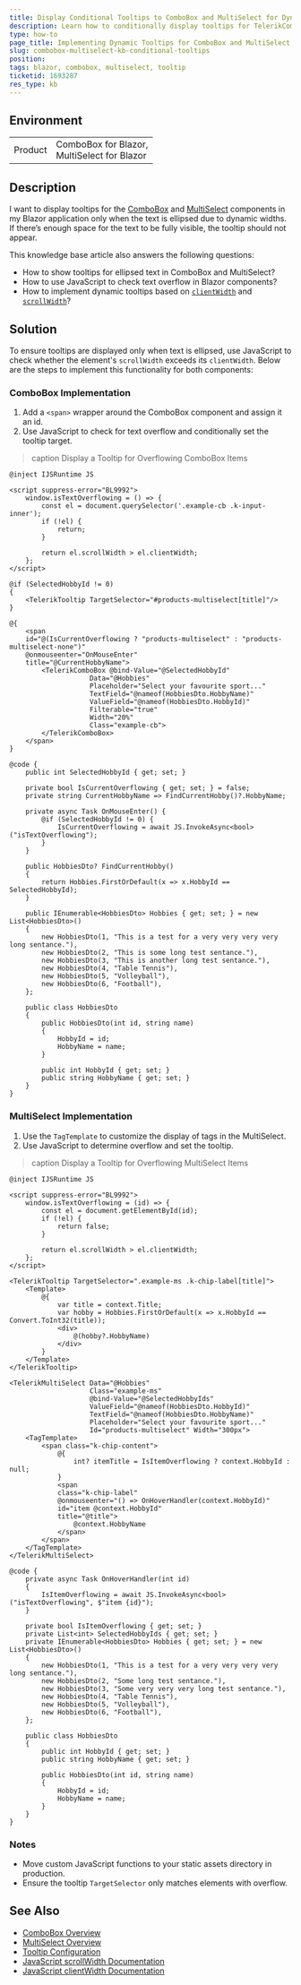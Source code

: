 ```yaml
---
title: Display Conditional Tooltips to ComboBox and MultiSelect for Dynamic Widths
description: Learn how to conditionally display tooltips for TelerikComboBox and TelerikMultiSelect components based on dynamic text overflow.
type: how-to
page_title: Implementing Dynamic Tooltips for ComboBox and MultiSelect in Blazor
slug: combobox-multiselect-kb-conditional-tooltips
position:
tags: blazor, combobox, multiselect, tooltip
ticketid: 1693287
res_type: kb
---
```


## Environment

<table>
    <tbody>
        <tr>
            <td> Product </td>
            <td>
            ComboBox for Blazor, <br/>
            MultiSelect for Blazor
            </td>
        </tr>
    </tbody>
</table>

## Description

I want to display tooltips for the [ComboBox](slug:components/combobox/overview) and [MultiSelect](slug:multiselect-overview) components in my Blazor application only when the text is ellipsed due to dynamic widths. If there’s enough space for the text to be fully visible, the tooltip should not appear. 

This knowledge base article also answers the following questions:
- How to show tooltips for ellipsed text in ComboBox and MultiSelect?
- How to use JavaScript to check text overflow in Blazor components?
- How to implement dynamic tooltips based on [`clientWidth`](https://developer.mozilla.org/en-US/docs/Web/API/Element/clientWidth) and [`scrollWidth`](https://developer.mozilla.org/en-US/docs/Web/API/Element/scrollWidth)?

## Solution

To ensure tooltips are displayed only when text is ellipsed, use JavaScript to check whether the element's `scrollWidth` exceeds its `clientWidth`. Below are the steps to implement this functionality for both components:

### ComboBox Implementation

1. Add a `<span>` wrapper around the ComboBox component and assign it an id.
2. Use JavaScript to check for text overflow and conditionally set the tooltip target.

>caption Display a Tooltip for Overflowing ComboBox Items

```razor
@inject IJSRuntime JS

<script suppress-error="BL9992">
    window.isTextOverflowing = () => {
        const el = document.querySelector('.example-cb .k-input-inner');
        if (!el) {
            return;
        }
        
        return el.scrollWidth > el.clientWidth;
    };
</script>

@if (SelectedHobbyId != 0)
{
    <TelerikTooltip TargetSelector="#products-multiselect[title]"/>
}

@{
    <span
    id="@(IsCurrentOverflowing ? "products-multiselect" : "products-multiselect-none")"
    @onmouseenter="OnMouseEnter"
    title="@CurrentHobbyName">
        <TelerikComboBox @bind-Value="@SelectedHobbyId"
                    Data="@Hobbies"
                    Placeholder="Select your favourite sport..."
                    TextField="@nameof(HobbiesDto.HobbyName)"
                    ValueField="@nameof(HobbiesDto.HobbyId)"
                    Filterable="true"
                    Width="20%"
                    Class="example-cb">
        </TelerikComboBox>
    </span>
}

@code {
    public int SelectedHobbyId { get; set; }

    private bool IsCurrentOverflowing { get; set; } = false;
    private string CurrentHobbyName => FindCurrentHobby()?.HobbyName;

    private async Task OnMouseEnter() {
        @if (SelectedHobbyId != 0) {
            IsCurrentOverflowing = await JS.InvokeAsync<bool>("isTextOverflowing");
        }
    }

    public HobbiesDto? FindCurrentHobby() 
    {
        return Hobbies.FirstOrDefault(x => x.HobbyId == SelectedHobbyId);
    }

    public IEnumerable<HobbiesDto> Hobbies { get; set; } = new List<HobbiesDto>()
    {
        new HobbiesDto(1, "This is a test for a very very very very long sentance."),
        new HobbiesDto(2, "This is some long test sentance."),
        new HobbiesDto(3, "This is another long test sentance."),
        new HobbiesDto(4, "Table Tennis"),
        new HobbiesDto(5, "Volleyball"),
        new HobbiesDto(6, "Football"),
    };

    public class HobbiesDto
    {
        public HobbiesDto(int id, string name)
        {
            HobbyId = id;
            HobbyName = name;
        }

        public int HobbyId { get; set; }
        public string HobbyName { get; set; }
    }
}
```

### MultiSelect Implementation

1. Use the `TagTemplate` to customize the display of tags in the MultiSelect.
2. Use JavaScript to determine overflow and set the tooltip.

>caption Display a Tooltip for Overflowing MultiSelect Items

```razor
@inject IJSRuntime JS

<script suppress-error="BL9992">
    window.isTextOverflowing = (id) => {
        const el = document.getElementById(id);
        if (!el) {
            return false;
        }
        
        return el.scrollWidth > el.clientWidth;
    };
</script>

<TelerikTooltip TargetSelector=".example-ms .k-chip-label[title]">
    <Template>
        @{
            var title = context.Title;
            var hobby = Hobbies.FirstOrDefault(x => x.HobbyId == Convert.ToInt32(title));
            <div>
                @(hobby?.HobbyName)
            </div>
        }
    </Template>
</TelerikTooltip>

<TelerikMultiSelect Data="@Hobbies"
                    Class="example-ms"
                    @bind-Value="@SelectedHobbyIds"
                    ValueField="@nameof(HobbiesDto.HobbyId)"
                    TextField="@nameof(HobbiesDto.HobbyName)"
                    Placeholder="Select your favourite sport..."
                    Id="products-multiselect" Width="300px">
    <TagTemplate>
        <span class="k-chip-content">
            @{
                int? itemTitle = IsItemOverflowing ? context.HobbyId : null;
            }
            <span
            class="k-chip-label"
            @onmouseenter="() => OnHoverHandler(context.HobbyId)"
            id="item @context.HobbyId"
            title="@title">
                @context.HobbyName
            </span>
        </span>
    </TagTemplate>
</TelerikMultiSelect>

@code {
    private async Task OnHoverHandler(int id)
    {
        IsItemOverflowing = await JS.InvokeAsync<bool>("isTextOverflowing", $"item {id}");
    }

    private bool IsItemOverflowing { get; set; }
    private List<int> SelectedHobbyIds { get; set; }
    private IEnumerable<HobbiesDto> Hobbies { get; set; } = new List<HobbiesDto>()
    {
        new HobbiesDto(1, "This is a test for a very very very very long sentance."),
        new HobbiesDto(2, "Some long test sentance."),
        new HobbiesDto(3, "Some very very very long test sentance."),
        new HobbiesDto(4, "Table Tennis"),
        new HobbiesDto(5, "Volleyball"),
        new HobbiesDto(6, "Football"),
    };

    public class HobbiesDto
    {
        public int HobbyId { get; set; }
        public string HobbyName { get; set; }

        public HobbiesDto(int id, string name)
        {
            HobbyId = id;
            HobbyName = name;
        }
    }
}
```

### Notes

- Move custom JavaScript functions to your static assets directory in production.
- Ensure the tooltip `TargetSelector` only matches elements with overflow.

## See Also

- [ComboBox Overview](slug:components/combobox/overview)
- [MultiSelect Overview](slug:multiselect-overview)
- [Tooltip Configuration](slug:tooltip-overview)
- [JavaScript scrollWidth Documentation](https://developer.mozilla.org/en-US/docs/Web/API/Element/scrollWidth)
- [JavaScript clientWidth Documentation](https://developer.mozilla.org/en-US/docs/Web/API/Element/clientWidth)